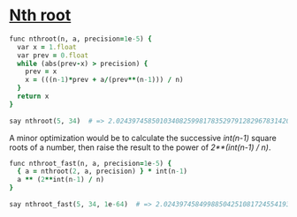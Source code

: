 [1]: https://rosettacode.org/wiki/Nth_root

# [Nth root][1]

```ruby
func nthroot(n, a, precision=1e-5) {
  var x = 1.float
  var prev = 0.float
  while (abs(prev-x) > precision) {
    prev = x
    x = (((n-1)*prev + a/(prev**(n-1))) / n)
  }
  return x
}
 
say nthroot(5, 34)  # => 2.024397458501034082599817835297912829678314204
```


A minor optimization would be to calculate the successive _int(n-1)_ square roots of a number, then raise the result to the power of _2\*\*(int(n-1) / n)_.

```ruby
func nthroot_fast(n, a, precision=1e-5) {
  { a = nthroot(2, a, precision) } * int(n-1)
  a ** (2**int(n-1) / n)
}
 
say nthroot_fast(5, 34, 1e-64)  # => 2.02439745849988504251081724554193741911462170107
```
